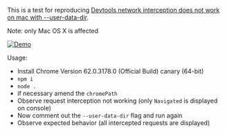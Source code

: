 This is a test for reproducing [Devtools network interception does not work on mac with --user-data-dir](https://bugs.chromium.org/p/chromium/issues/detail?id=752010#c12).

Note: only Mac OS X is affected

[![Demo](https://i.ytimg.com/vi_webp/IqhRD5qU0EE/maxresdefault.webp)](https://www.youtube.com/watch?v=IqhRD5qU0EE)

Usage:

- Install Chrome Version 62.0.3178.0 (Official Build) canary (64-bit)
- `npm i`
- `node .`
- if necessary amend the `chromePath`
- Observe request interception not working (only `Navigated` is displayed on console)
- Now comment out the `--user-data-dir` flag and run again
- Observe expected behavior (all intercepted requests are displayed)
